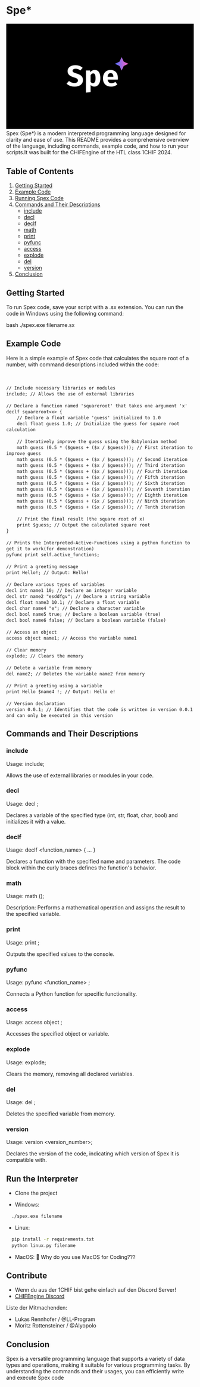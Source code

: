 
# Spe*
![Logo](Spe.png)
Spex (Spe*) is a modern interpreted programming language designed for clarity and ease of use. This README provides a comprehensive overview of the language, including commands, example code, and how to run your scripts.It was built for the CHIFEngine of the HTL class 1CHIF 2024.

## Table of Contents

1. [Getting Started](#getting-started)
2. [Example Code](#example-code)
3. [Running Spex Code](#running-spex-code)
4. [Commands and Their Descriptions](#commands-and-their-descriptions)
   - [include](#include)
   - [decl](#decl)
   - [declf](#declf)
   - [math](#math)
   - [print](#print)
   - [pyfunc](#pyfunc)
   - [access](#access)
   - [explode](#explode)
   - [del](#del)
   - [version](#version)
5. [Conclusion](#conclusion)

## Getting Started

To run Spex code, save your script with a .sx extension. You can run the code in Windows using the following command:

bash
./spex.exe filename.sx

## Example Code

Here is a simple example of Spex code that calculates the square root of a number, with command descriptions included within the code:
```


// Include necessary libraries or modules
include; // Allows the use of external libraries

// Declare a function named 'squareroot' that takes one argument 'x'
declf squareroot<x> {
    // Declare a float variable 'guess' initialized to 1.0
    decl float guess 1.0; // Initialize the guess for square root calculation

    // Iteratively improve the guess using the Babylonian method
    math guess (0.5 * ($guess + ($x / $guess))); // First iteration to improve guess
    math guess (0.5 * ($guess + ($x / $guess))); // Second iteration
    math guess (0.5 * ($guess + ($x / $guess))); // Third iteration
    math guess (0.5 * ($guess + ($x / $guess))); // Fourth iteration
    math guess (0.5 * ($guess + ($x / $guess))); // Fifth iteration
    math guess (0.5 * ($guess + ($x / $guess))); // Sixth iteration
    math guess (0.5 * ($guess + ($x / $guess))); // Seventh iteration
    math guess (0.5 * ($guess + ($x / $guess))); // Eighth iteration
    math guess (0.5 * ($guess + ($x / $guess))); // Ninth iteration
    math guess (0.5 * ($guess + ($x / $guess))); // Tenth iteration

    // Print the final result (the square root of x)
    print $guess; // Output the calculated square root
}

// Prints the Interpreted-Active-Functions using a python function to get it to work(for demonstration)
pyfunc print self.active_functions;

// Print a greeting message
print Hello!; // Output: Hello!

// Declare various types of variables
decl int name1 10; // Declare an integer variable
decl str name2 "esddfgv"; // Declare a string variable
decl float name3 10.1; // Declare a float variable
decl char name4 "e"; // Declare a character variable
decl bool name5 true; // Declare a boolean variable (true)
decl bool name6 false; // Declare a boolean variable (false)

// Access an object
access object name1; // Access the variable name1

// Clear memory
explode; // Clears the memory

// Delete a variable from memory
del name2; // Deletes the variable name2 from memory

// Print a greeting using a variable
print Hello $name4 !; // Output: Hello e!

// Version declaration
version 0.0.1; // Identifies that the code is written in version 0.0.1 and can only be executed in this version
```
## Commands and Their Descriptions
### include

Usage: include;

Allows the use of external libraries or modules in your code.

### decl

Usage: decl <type> <name> <value>;

Declares a variable of the specified type (int, str, float, char, bool) and initializes it with a value.

### declf

Usage: declf <function_name> <parameters> { ... }

Declares a function with the specified name and parameters. The code block within the curly braces defines the function's behavior.

### math

Usage: math <variable> (<expression>);

Description: Performs a mathematical operation and assigns the result to the specified variable.

### print

Usage: print <values>;

Outputs the specified values to the console.

### pyfunc

Usage: pyfunc <function_name> <parameters>;

Connects a Python function for specific functionality.

### access

Usage: access object <name>;
 
Accesses the specified object or variable.

### explode

Usage: explode;

Clears the memory, removing all declared variables.

### del

Usage: del <name>;

Deletes the specified variable from memory.

### version

Usage: version <version_number>;

Declares the version of the code, indicating which version of Spex it is compatible with.

## Run the Interpreter

 - Clone the project

- Windows:
```bash
  ./spex.exe filename
```

- Linux:

```bash
  pip install -r requirements.txt
  python linux.py filename
```
 - MacOS: 🤷 Why do you use MacOS for Coding???

## Contribute
 - Wenn du aus der 1CHIF bist gehe einfach auf den Discord Server!
 - [CHIFEngine Discord](https://discord.gg/KfNVQbYK)

Liste der Mitmachenden:

 - Lukas Rennhofer / @LL-Program
 - Moritz Rottensteiner / 
@Alyopolo


## Conclusion

Spex is a versatile programming language that supports a variety of data types and operations, making it suitable for various programming tasks. By understanding the commands and their usages, you can efficiently write and execute Spex code
